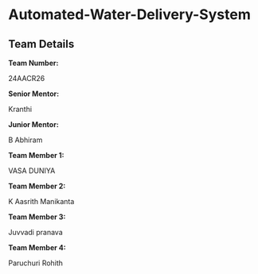 # Automated-Water-Delivery-System
<h2>Team Details</h2>
<b>Team Number: </b><p>24AACR26</p>
<b>Senior Mentor:</b><p>Kranthi</p>
<b>Junior Mentor:</b><p> B Abhiram </p>
<b>Team Member 1:</b><p>VASA DUNIYA</p>
<b>Team Member 2:</b><p>K Aasrith Manikanta</p>
<b>Team Member 3:</b><p>Juvvadi pranava </p>
<b>Team Member 4:</b><p>Paruchuri Rohith</p>
